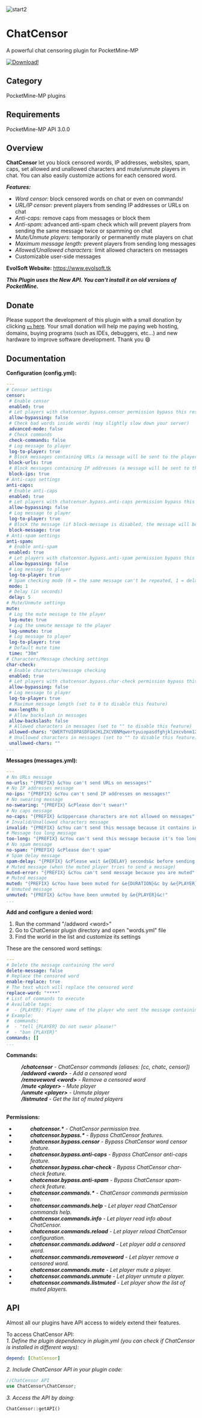 ![start2](https://cloud.githubusercontent.com/assets/10303538/6315586/9463fa5c-ba06-11e4-8f30-ce7d8219c27d.png)

# ChatCensor

A powerful chat censoring plugin for PocketMine-MP

[![Download!](https://user-images.githubusercontent.com/10297075/101246002-cb046780-3710-11eb-950f-ba06934b8138.png)](http://gestyy.com/er3sBt)

## Category

PocketMine-MP plugins

## Requirements

PocketMine-MP API 3.0.0

## Overview

**ChatCensor** let you block censored words, IP addresses, websites, spam, caps, set allowed and unallowed characters and mute/unmute players in chat.
You can also easily customize actions for each censored word.

***Features:***

- *Word censor:* block censored words on chat or even on commands!
- *URL/IP censor:* prevent players from sending IP addresses or URLs on chat
- *Anti-caps:* remove caps from messages or block them
- *Anti-spam:* advanced anti-spam check which will prevent players from sending the same message twice or spamming on chat
- *Mute/Unmute players:* temporarily or permanently mute players on chat
- *Maximum message length:* prevent players from sending long messages
- *Allowed/Unallowed characters:* limit allowed characters on messages
- Customizable user-side messages

**EvolSoft Website:** https://www.evolsoft.tk

***This Plugin uses the New API. You can't install it on old versions of PocketMine.***

## Donate

Please support the development of this plugin with a small donation by clicking [:dollar: here](https://www.paypal.com/cgi-bin/webscr?cmd=_donations&business=flavius.c.1999@gmail.com&lc=US&item_name=www.evolsoft.tk&no_note=0&cn=&curency_code=EUR&bn=PP-DonationsBF:btn_donateCC_LG.gif:NonHosted). 
Your small donation will help me paying web hosting, domains, buying programs (such as IDEs, debuggers, etc...) and new hardware to improve software development. Thank you :smile:

## Documentation

**Configuration (config.yml):**

```yaml
---
# Censor settings
censor:
 # Enable censor
 enabled: true
 # Let players with chatcensor.bypass.censor permission bypass this restriction
 allow-bypassing: false
 # Check bad words inside words (may slightly slow down your server)
 advanced-mode: false
 # Check commands
 check-commands: false
 # Log message to player
 log-to-player: true
 # Block messages containing URLs (a message will be sent to the player if log-to-player is enabled)
 block-urls: true
 # Block messages containing IP addresses (a message will be sent to the player if log-to-player is enabled)
 block-ips: true
# Anti-caps settings
anti-caps:
 # Enable anti-caps
 enabled: true
 # Let players with chatcensor.bypass.anti-caps permission bypass this restriction
 allow-bypassing: false
 # Log message to player
 log-to-player: true
 # Block the message (if block-message is disabled, the message will be converted to lower case)
 block-message: true
# Anti-spam settings
anti-spam:
 # Enable anti-spam
 enabled: true
 # Let players with chatcensor.bypass.anti-spam permission bypass this restriction
 allow-bypassing: false
 # Log message to player
 log-to-player: true
 # Spam checking mode (0 = the same message can't be repeated, 1 = delayed spam checking, 2 = both)
 mode: 1
 # Delay (in seconds)
 delay: 5
# Mute/Unmute settings
mute:
 # Log the mute message to the player
 log-mute: true
 # Log the unmute message to the player
 log-unmute: true
 # Log message to player
 log-to-player: true
 # Default mute time
 time: "30m"
# Characters/Message checking settings
char-check:
 # Enable characters/message checking
 enabled: true
 # Let players with chatcensor.bypass.char-check permission bypass this restriction
 allow-bypassing: false
 # Log message to player
 log-to-player: true
 # Maximum message length (set to 0 to disable this feature)
 max-length: 0
 # Allow backslash in messages
 allow-backslash: false
 # Allowed characters in messages (set to "" to disable this feature)
 allowed-chars: "QWERTYUIOPASDFGHJKLZXCVBNMqwertyuiopasdfghjklzxcvbnm1234567890.:,;-_|!/?"
 # Unallowed characters in messages (set to "" to disable this feature)
 unallowed-chars: ""
...
```

**Messages (messages.yml):**

```yaml
---
# No URLs message
no-urls: "{PREFIX} &cYou can't send URLs on messages!"
# No IP addresses message
no-ips: "{PREFIX} &cYou can't send IP addresses on messages!"
# No swearing message
no-swearing: "{PREFIX} &cPlease don't swear!"
# No caps message
no-caps: "{PREFIX} &cUppercase characters are not allowed on messages"
# Invalid/Unallowed characters message
invalid: "{PREFIX} &cYou can't send this message because it contains invalid characters"
# Message too long message
too-long: "{PREFIX} &cYou can't send this message because it's too long"
# No spam message
no-spam: "{PREFIX} &cPlease don't spam"
# Spam delay message
spam-delay: "{PREFIX} &cPlease wait &e{DELAY} seconds&c before sending another message"
# Muted message (when the muted player tries to send a message)
muted-error: "{PREFIX} &cYou can't send message because you are muted"
# Muted message
muted: "{PREFIX} &cYou have been muted for &e{DURATION}&c by &e{PLAYER}&c!"
# Unmuted message
unmuted: "{PREFIX} &cYou have been unmuted by &e{PLAYER}&c!"
...
```

**Add and configure a denied word:**

1. Run the command "/addword &lt;word&gt;"<br>
2. Go to ChatCensor plugin directory and open "words.yml" file<br>
3. Find the world in the list and customize its settings

These are the censored word settings:

```yaml
---
# Delete the message containing the word
delete-message: false
# Replace the censored word
enable-replace: true
# The text which will replace the censored word
replace-word: "****"
# List of commands to execute
# Available tags:
#  - {PLAYER}: Player name of the player who sent the message containing the censored word
# Example:
#  commands:
#  - "tell {PLAYER} Do not swear please!"
#  - "ban {PLAYER}"
commands: []
...
```

**Commands:**

<dd><i><b>/chatcensor</b> - ChatCensor commands (aliases: [cc, chatc, censor])</i></dd>
<dd><i><b>/addword &lt;word&gt;</b> - Add a censored word</i></dd>
<dd><i><b>/removeword &lt;word&gt;</b> - Remove a censored word</i></dd>
<dd><i><b>/mute &lt;player&gt;</b> - Mute player</i></dd>
<dd><i><b>/unmute &lt;player&gt;</b> - Unmute player</i></dd>
<dd><i><b>/listmuted</b> - Get the list of muted players</i></dd>
<br>

**Permissions:**

- <dd><i><b>chatcensor.*</b> - ChatCensor permission tree.</i></dd>
- <dd><i><b>chatcensor.bypass.*</b> - Bypass ChatCensor features.</i></dd>
- <dd><i><b>chatcensor.bypass.censor</b> - Bypass ChatCensor word censor feature.</i></dd>
- <dd><i><b>chatcensor.bypass.anti-caps</b> - Bypass ChatCensor anti-caps feature.</i></dd>
- <dd><i><b>chatcensor.bypass.char-check</b> - Bypass ChatCensor char-check feature.</i></dd>
- <dd><i><b>chatcensor.bypass.anti-spam</b> - Bypass ChatCensor spam-check feature.</i></dd>
- <dd><i><b>chatcensor.commands.*</b> - ChatCensor commands permission tree.</i></dd>
- <dd><i><b>chatcensor.commands.help</b> - Let player read ChatCensor commands help.</i></dd>
- <dd><i><b>chatcensor.commands.info</b> - Let player read info about ChatCensor.</i></dd>
- <dd><i><b>chatcensor.commands.reload</b> - Let player reload ChatCensor configuration.</i></dd>
- <dd><i><b>chatcensor.commands.addword</b> - Let player add a censored word.</i></dd>
- <dd><i><b>chatcensor.commands.removeword</b> - Let player remove a censored word.</i></dd>
- <dd><i><b>chatcensor.commands.mute</b> - Let player mute a player.</i></dd>
- <dd><i><b>chatcensor.commands.unmute</b> - Let player unmute a player.</i></dd>
- <dd><i><b>chatcensor.commands.listmuted</b> - Let player show the list of muted players.</i></dd>

## API

Almost all our plugins have API access to widely extend their features.

To access ChatCensor API:<br>
*1. Define the plugin dependency in plugin.yml (you can check if ChatCensor is installed in different ways):*

```yaml
depend: [ChatCensor]
```

*2. Include ChatCensor API in your plugin code:*

```php
//ChatCensor API
use ChatCensor\ChatCensor;
```

*3. Access the API by doing:*

```php
ChatCensor::getAPI()
```
